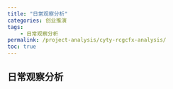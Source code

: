 ```yaml
---
title: "日常观察分析"
categories: 创业推演
tags:
    - 日常观察分析
permalink: /project-analysis/cyty-rcgcfx-analysis/
toc: true
---
```


## 日常观察分析


